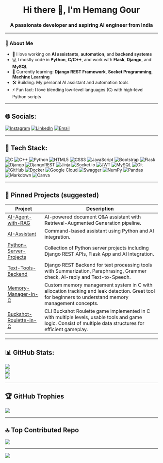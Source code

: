 <h1 align="center">Hi there 👋, I'm Hemang Gour</h1>
<h3 align="center">A passionate developer and aspiring AI engineer from India</h3>

---

### 🚀 About Me

- 🤖 I love working on **AI assistants**, **automation**, and **backend systems**
- 💻 I mostly code in **Python**, **C/C++**, and work with **Flask**, **Django**, and **MySQL**
- 🌱 Currently learning: **Django REST Framework**, **Socket Programming**, **Machine Learning**
- 🛠️ Building: My personal AI assistant and automation tools
- ⚡ Fun fact: I love blending low-level languages (C) with high-level Python scripts

---

## 🌐 Socials:
[![Instagram](https://img.shields.io/badge/Instagram-%23E4405F.svg?logo=Instagram&logoColor=white)](https://instagram.com/hemanggour)
[![LinkedIn](https://img.shields.io/badge/LinkedIn-%230077B5.svg?logo=linkedin&logoColor=white)](https://www.linkedin.com/in/hemang-gour-ab5a07255/)
[![Email](https://img.shields.io/badge/Email-D14836?logo=gmail&logoColor=white)](mailto:hemanggour547@gmail.com)

---

## 🧰 Tech Stack:

![C](https://img.shields.io/badge/c-%2300599C.svg?style=for-the-badge&logo=c&logoColor=white)
![C++](https://img.shields.io/badge/c++-%2300599C.svg?style=for-the-badge&logo=c%2B%2B&logoColor=white)
![Python](https://img.shields.io/badge/python-3670A0?style=for-the-badge&logo=python&logoColor=ffdd54)
![HTML5](https://img.shields.io/badge/html5-%23E34F26.svg?style=for-the-badge&logo=html5&logoColor=white)
![CSS3](https://img.shields.io/badge/css3-%231572B6.svg?style=for-the-badge&logo=css3&logoColor=white)
![JavaScript](https://img.shields.io/badge/javascript-%23323330.svg?style=for-the-badge&logo=javascript&logoColor=%23F7DF1E)
![Bootstrap](https://img.shields.io/badge/bootstrap-%238511FA.svg?style=for-the-badge&logo=bootstrap&logoColor=white)
![Flask](https://img.shields.io/badge/flask-%23000.svg?style=for-the-badge&logo=flask&logoColor=white)
![Django](https://img.shields.io/badge/django-%23092E20.svg?style=for-the-badge&logo=django&logoColor=white)
![DjangoREST](https://img.shields.io/badge/DJANGO-REST-ff1709?style=for-the-badge&logo=django&logoColor=white&color=ff1709&labelColor=gray)
![Jinja](https://img.shields.io/badge/jinja-white.svg?style=for-the-badge&logo=jinja&logoColor=black)
![Socket.io](https://img.shields.io/badge/Socket.io-black?style=for-the-badge&logo=socket.io&badgeColor=010101)
![JWT](https://img.shields.io/badge/JWT-black?style=for-the-badge&logo=JSON%20web%20tokens)
![MySQL](https://img.shields.io/badge/mysql-4479A1.svg?style=for-the-badge&logo=mysql&logoColor=white)
![Git](https://img.shields.io/badge/git-%23F05033.svg?style=for-the-badge&logo=git&logoColor=white)
![GitHub](https://img.shields.io/badge/github-%23121011.svg?style=for-the-badge&logo=github&logoColor=white)
![Docker](https://img.shields.io/badge/docker-%230db7ed.svg?style=for-the-badge&logo=docker&logoColor=white)
![Google Cloud](https://img.shields.io/badge/GoogleCloud-%234285F4.svg?style=for-the-badge&logo=google-cloud&logoColor=white)
![Swagger](https://img.shields.io/badge/-Swagger-%23Clojure?style=for-the-badge&logo=swagger&logoColor=white)
![NumPy](https://img.shields.io/badge/numpy-%23013243.svg?style=for-the-badge&logo=numpy&logoColor=white)
![Pandas](https://img.shields.io/badge/pandas-%23150458.svg?style=for-the-badge&logo=pandas&logoColor=white)
![Markdown](https://img.shields.io/badge/markdown-%23000000.svg?style=for-the-badge&logo=markdown&logoColor=white)
![Canva](https://img.shields.io/badge/Canva-%2300C4CC.svg?style=for-the-badge&logo=Canva&logoColor=white)

---

## 📌 Pinned Projects (suggested)

| Project | Description |
|--------|-------------|
| [AI-Agent-with-RAG](https://github.com/Hemanggour/AI-Agent-with-RAG) | AI-powered document Q&A assistant with Retrieval-Augmented Generation pipeline. |
| [AI-Assistant](https://github.com/Hemanggour/AI-Assistant) | Command-based assistant using Python and AI integration. |
| [Python-Server-Projects](https://github.com/Hemanggour/Python-Server-Projects) | Collection of Python server projects including Django REST APIs, Flask App and AI Integration. |
| [Text-Tools-Backend](https://github.com/Hemanggour/Text-Tools-Backend) | Django REST Backend for text processing tools with Summarization, Paraphrasing, Grammer check, AI-reply and Text-to-Speech. |
| [Memory-Manager-in-C](https://github.com/Hemanggour/Memory-Manager-in-C) | Custom memory management system in C with allocation tracking and leak detection. Great tool for beginners to understand memory management concepts. |
| [Buckshot-Roulette-in-C](https://github.com/Hemanggour/Buckshot-Roulette-in-C) | CLI Buckshot Roulette game implemented in C with multiple levels, usable tools and game logic. Consist of multiple data structures for efficient gameplay. |

---

## 📊 GitHub Stats:

![](https://github-readme-stats.vercel.app/api?username=hemanggour&theme=dark&hide_border=true&include_all_commits=true&count_private=true)<br/>
![](https://nirzak-streak-stats.vercel.app/?user=hemanggour&theme=dark&hide_border=true)<br/>
![](https://github-readme-stats.vercel.app/api/top-langs/?username=hemanggour&theme=dark&hide_border=true&layout=compact)

---

## 🏆 GitHub Trophies

![](https://github-profile-trophy.vercel.app/?username=hemanggour&theme=radical&no-frame=true&no-bg=true&margin-w=4)

---

## 🔝 Top Contributed Repo

![](https://github-contributor-stats.vercel.app/api?username=hemanggour&limit=5&theme=dark&combine_all_yearly_contributions=true)

---

[![](https://visitcount.itsvg.in/api?id=hemanggour&icon=0&color=0)](https://visitcount.itsvg.in)

<!-- Proudly created with ❤️ by Hemang Gour -->
